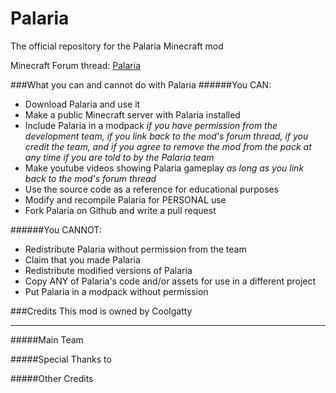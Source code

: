 Palaria
=========

The official repository for the Palaria Minecraft mod

Minecraft Forum thread: [Palaria](http://www.minecraftforum.net/forums/mapping-and-modding/minecraft-mods/1287343-discontinued-1-5-2-forge-smp-palaria-mod-v2-6-0)

###What you can and cannot do with Palaria
######You CAN:
* Download Palaria and use it
* Make a public Minecraft server with Palaria installed
* Include Palaria in a modpack _if you have permission from the development team, if you link back to the mod's forum thread, if you credit the team, and if you agree to remove the mod from the pack at any time if you are told to by the Palaria team_
* Make youtube videos showing Palaria gameplay _as long as you link back to the mod's forum thread_
* Use the source code as a reference for educational purposes
* Modify and recompile Palaria for PERSONAL use
* Fork Palaria on Github and write a pull request

######You CANNOT:
* Redistribute Palaria without permission from the team
* Claim that you made Palaria
* Redistribute modified versions of Palaria
* Copy ANY of Palaria's code and/or assets for use in a different project
* Put Palaria in a modpack without permission

###Credits
This mod is owned by Coolgatty
***
#####Main Team

#####Special Thanks to


#####Other Credits
